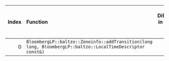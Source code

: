 |   Index | Function                                                                                                   |   Difference in number of lines |   Function size difference in bytes | Disassembly                                                             |   Number of lines in `assume` build |   Number of bytes in `assume` build |   Number of lines in `none` build |   Number of bytes in `none` build |
|--------:|:-----------------------------------------------------------------------------------------------------------|--------------------------------:|------------------------------------:|:------------------------------------------------------------------------|------------------------------------:|------------------------------------:|----------------------------------:|----------------------------------:|
|       0 | `BloombergLP::baltzo::Zoneinfo::addTransition(long long, BloombergLP::baltzo::LocalTimeDescriptor const&)` |                               5 |                                  16 | [Assumed](0.assume.s.txt), [Ignored](0.none.s.txt), [Diff](0.diff.html) |                                 672 |                             4250128 |                               656 |                           4250128 |